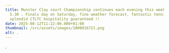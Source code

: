 ```yaml
---
title: Munster Clay court Championship continues each evening this week from
  5.30 . Finals day on Saturday, fine weather forecast, fantastic tennis  and
  splendid CTLTC hospitality guaranteed !!
date: 2025-08-12T11:22:00.000+01:00
thumbnail: /src/assets/images/1000016721.png
alt: .
---
```

.
